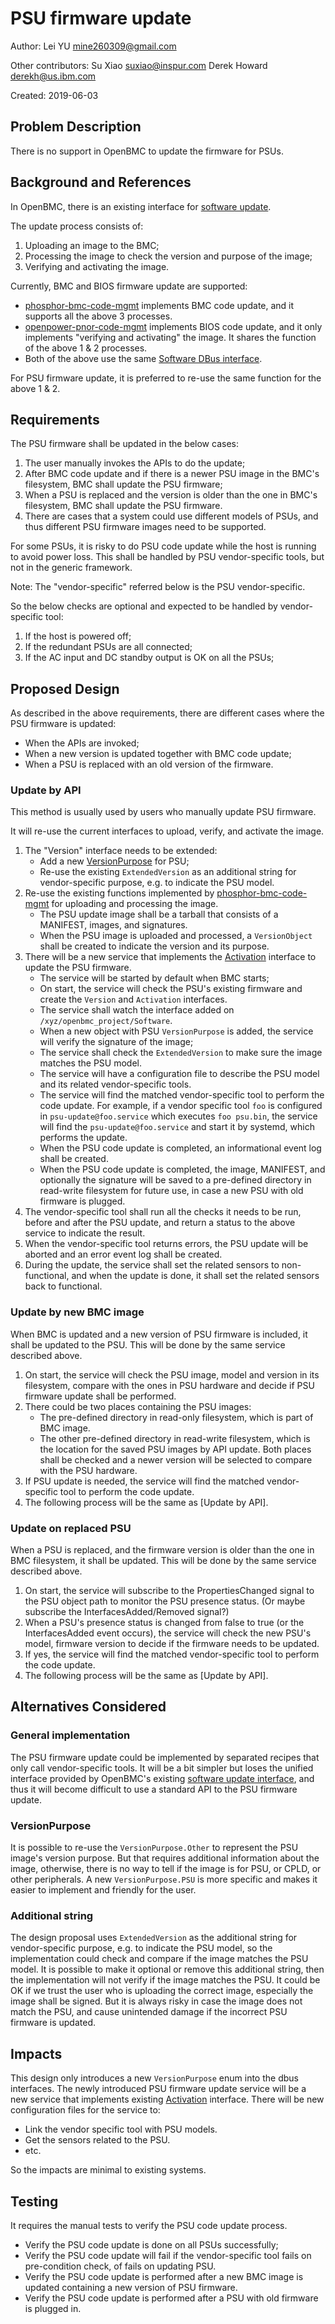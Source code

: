 # PSU firmware update

Author: Lei YU <mine260309@gmail.com> <LeiYU>

Other contributors: Su Xiao <suxiao@inspur.com> Derek Howard <derekh@us.ibm.com>

Created: 2019-06-03

## Problem Description

There is no support in OpenBMC to update the firmware for PSUs.

## Background and References

In OpenBMC, there is an existing interface for [software update][1].

The update process consists of:

1. Uploading an image to the BMC;
2. Processing the image to check the version and purpose of the image;
3. Verifying and activating the image.

Currently, BMC and BIOS firmware update are supported:

- [phosphor-bmc-code-mgmt][2] implements BMC code update, and it supports all
  the above 3 processes.
- [openpower-pnor-code-mgmt][3] implements BIOS code update, and it only
  implements "verifying and activating" the image. It shares the function of the
  above 1 & 2 processes.
- Both of the above use the same [Software DBus interface][1].

For PSU firmware update, it is preferred to re-use the same function for the
above 1 & 2.

## Requirements

The PSU firmware shall be updated in the below cases:

1. The user manually invokes the APIs to do the update;
2. After BMC code update and if there is a newer PSU image in the BMC's
   filesystem, BMC shall update the PSU firmware;
3. When a PSU is replaced and the version is older than the one in BMC's
   filesystem, BMC shall update the PSU firmware.
4. There are cases that a system could use different models of PSUs, and thus
   different PSU firmware images need to be supported.

For some PSUs, it is risky to do PSU code update while the host is running to
avoid power loss. This shall be handled by PSU vendor-specific tools, but not in
the generic framework.

Note: The "vendor-specific" referred below is the PSU vendor-specific.

So the below checks are optional and expected to be handled by vendor-specific
tool:

1. If the host is powered off;
2. If the redundant PSUs are all connected;
3. If the AC input and DC standby output is OK on all the PSUs;

## Proposed Design

As described in the above requirements, there are different cases where the PSU
firmware is updated:

- When the APIs are invoked;
- When a new version is updated together with BMC code update;
- When a PSU is replaced with an old version of the firmware.

### Update by API

This method is usually used by users who manually update PSU firmware.

It will re-use the current interfaces to upload, verify, and activate the image.

1. The "Version" interface needs to be extended:
   - Add a new [VersionPurpose][4] for PSU;
   - Re-use the existing `ExtendedVersion` as an additional string for
     vendor-specific purpose, e.g. to indicate the PSU model.
2. Re-use the existing functions implemented by [phosphor-bmc-code-mgmt][2] for
   uploading and processing the image.
   - The PSU update image shall be a tarball that consists of a MANIFEST,
     images, and signatures.
   - When the PSU image is uploaded and processed, a `VersionObject` shall be
     created to indicate the version and its purpose.
3. There will be a new service that implements the [Activation][5] interface to
   update the PSU firmware.
   - The service will be started by default when BMC starts;
   - On start, the service will check the PSU's existing firmware and create the
     `Version` and `Activation` interfaces.
   - The service shall watch the interface added on
     `/xyz/openbmc_project/Software`.
   - When a new object with PSU `VersionPurpose` is added, the service will
     verify the signature of the image;
   - The service shall check the `ExtendedVersion` to make sure the image
     matches the PSU model.
   - The service will have a configuration file to describe the PSU model and
     its related vendor-specific tools.
   - The service will find the matched vendor-specific tool to perform the code
     update. For example, if a vendor specific tool `foo` is configured in
     `psu-update@foo.service` which executes `foo psu.bin`, the service will
     find the `psu-update@foo.service` and start it by systemd, which performs
     the update.
   - When the PSU code update is completed, an informational event log shall be
     created.
   - When the PSU code update is completed, the image, MANIFEST, and optionally
     the signature will be saved to a pre-defined directory in read-write
     filesystem for future use, in case a new PSU with old firmware is plugged.
4. The vendor-specific tool shall run all the checks it needs to be run, before
   and after the PSU update, and return a status to the above service to
   indicate the result.
5. When the vendor-specific tool returns errors, the PSU update will be aborted
   and an error event log shall be created.
6. During the update, the service shall set the related sensors to
   non-functional, and when the update is done, it shall set the related sensors
   back to functional.

### Update by new BMC image

When BMC is updated and a new version of PSU firmware is included, it shall be
updated to the PSU. This will be done by the same service described above.

1. On start, the service will check the PSU image, model and version in its
   filesystem, compare with the ones in PSU hardware and decide if PSU firmware
   update shall be performed.
2. There could be two places containing the PSU images:
   - The pre-defined directory in read-only filesystem, which is part of BMC
     image.
   - The other pre-defined directory in read-write filesystem, which is the
     location for the saved PSU images by API update. Both places shall be
     checked and a newer version will be selected to compare with the PSU
     hardware.
3. If PSU update is needed, the service will find the matched vendor-specific
   tool to perform the code update.
4. The following process will be the same as [Update by API].

### Update on replaced PSU

When a PSU is replaced, and the firmware version is older than the one in BMC
filesystem, it shall be updated. This will be done by the same service described
above.

1. On start, the service will subscribe to the PropertiesChanged signal to the
   PSU object path to monitor the PSU presence status. (Or maybe subscribe the
   InterfacesAdded/Removed signal?)
2. When a PSU's presence status is changed from false to true (or the
   InterfacesAdded event occurs), the service will check the new PSU's model,
   firmware version to decide if the firmware needs to be updated.
3. If yes, the service will find the matched vendor-specific tool to perform the
   code update.
4. The following process will be the same as [Update by API].

## Alternatives Considered

### General implementation

The PSU firmware update could be implemented by separated recipes that only call
vendor-specific tools. It will be a bit simpler but loses the unified interface
provided by OpenBMC's existing [software update interface][1], and thus it will
become difficult to use a standard API to the PSU firmware update.

### VersionPurpose

It is possible to re-use the `VersionPurpose.Other` to represent the PSU image's
version purpose. But that requires additional information about the image,
otherwise, there is no way to tell if the image is for PSU, or CPLD, or other
peripherals. A new `VersionPurpose.PSU` is more specific and makes it easier to
implement and friendly for the user.

### Additional string

The design proposal uses `ExtendedVersion` as the additional string for
vendor-specific purpose, e.g. to indicate the PSU model, so the implementation
could check and compare if the image matches the PSU model. It is possible to
make it optional or remove this additional string, then the implementation will
not verify if the image matches the PSU. It could be OK if we trust the user who
is uploading the correct image, especially the image shall be signed. But it is
always risky in case the image does not match the PSU, and cause unintended
damage if the incorrect PSU firmware is updated.

## Impacts

This design only introduces a new `VersionPurpose` enum into the dbus
interfaces. The newly introduced PSU firmware update service will be a new
service that implements existing [Activation][5] interface. There will be new
configuration files for the service to:

- Link the vendor specific tool with PSU models.
- Get the sensors related to the PSU.
- etc.

So the impacts are minimal to existing systems.

## Testing

It requires the manual tests to verify the PSU code update process.

- Verify the PSU code update is done on all PSUs successfully;
- Verify the PSU code update will fail if the vendor-specific tool fails on
  pre-condition check, of fails on updating PSU.
- Verify the PSU code update is performed after a new BMC image is updated
  containing a new version of PSU firmware.
- Verify the PSU code update is performed after a PSU with old firmware is
  plugged in.

[1]:
  https://github.com/openbmc/phosphor-dbus-interfaces/tree/master/yaml/xyz/openbmc_project/Software
[2]: https://github.com/openbmc/phosphor-bmc-code-mgmt/
[3]: https://github.com/openbmc/openpower-pnor-code-mgmt/
[4]:
  https://github.com/openbmc/phosphor-dbus-interfaces/blob/57b878d048f929643276f1bf7fdf750abc4bde8b/xyz/openbmc_project/Software/Version.interface.yaml#L14
[5]:
  https://github.com/openbmc/phosphor-dbus-interfaces/blob/master/yaml/xyz/openbmc_project/Software/Activation.interface.yaml
